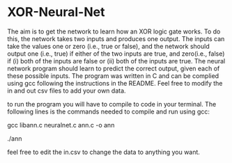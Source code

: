 # XOR-Neural-Net
The aim is to get the network to learn how an XOR logic gate works. To do this, the network takes two inputs and produces one output. The inputs can take the values one or zero (i.e., true or false), and the network should output one (i.e., true) if either of the two inputs are true, and zero(i.e., false) if (i) both of the inputs are false or (ii) both of the inputs are true. The neural network program should learn to predict the correct output, given each of these possible inputs. The program was written in C and can be complied using gcc following the instructions in the README. Feel free to modify the in and out csv files to add your own data.

to run the program you will have to compile to code in your terminal. The following lines is the commands needed to compile and run using gcc:


 gcc libann.c neuralnet.c ann.c -o ann

 ./ann


feel free to edit the in.csv to change the data to anything you want.
